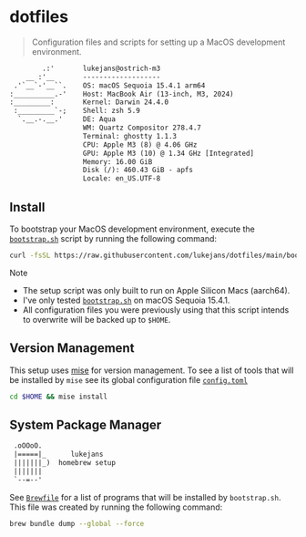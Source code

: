 # dotfiles

> Configuration files and scripts for setting up a MacOS development environment.

```txt
        .:'       lukejans@ostrich-m3
    __ :'__       -------------------
 .'`__`-'__``.    OS: macOS Sequoia 15.4.1 arm64
:__________.-'    Host: MacBook Air (13-inch, M3, 2024)
:_________:       Kernel: Darwin 24.4.0
 :_________`-;    Shell: zsh 5.9
  `.__.-.__.'     DE: Aqua
                  WM: Quartz Compositor 278.4.7
                  Terminal: ghostty 1.1.3
                  CPU: Apple M3 (8) @ 4.06 GHz
                  GPU: Apple M3 (10) @ 1.34 GHz [Integrated]
                  Memory: 16.00 GiB
                  Disk (/): 460.43 GiB - apfs
                  Locale: en_US.UTF-8
```

## Install

To bootstrap your MacOS development environment, execute the [`bootstrap.sh`](./bootstrap.sh) script by running the following command:

```sh
curl -fsSL https://raw.githubusercontent.com/lukejans/dotfiles/main/bootstrap.sh | bash
```

> [!note]
>
> - The setup script was only built to run on Apple Silicon Macs (aarch64).
> - I've only tested [`bootstrap.sh`](./bootstrap.sh) on macOS Sequoia 15.4.1.
> - All configuration files you were previously using that this script intends to overwrite will be backed up to `$HOME`.

## Version Management

This setup uses [mise](https://mise.jdx.dev/) for version management. To see a list of tools that will be installed by `mise` see its global configuration file [`config.toml`](./.config/mise/config.toml)

```sh
cd $HOME && mise install
```

## System Package Manager

```txt
 .oOOoO.
 |=====|_      lukejans
 |||||||_)  homebrew setup
 |||||||
 `--=--'
```

See [`Brewfile`](./.config/homebrew/Brewfile) for a list of programs that will be installed by `bootstrap.sh`. This file was created by running the following command:

```sh
brew bundle dump --global --force
```
